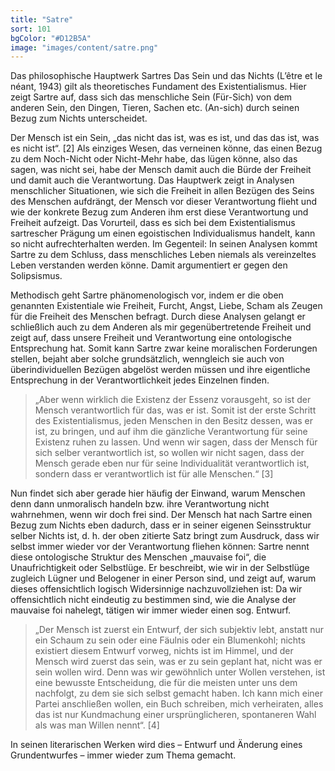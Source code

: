 ```yaml
---
title: "Satre"
sort: 101
bgColor: "#D12B5A"
image: "images/content/satre.png"
---
```

Das philosophische Hauptwerk Sartres Das Sein und das Nichts (L’être et le néant, 1943) gilt als theoretisches Fundament des Existentialismus. Hier zeigt Sartre auf, dass sich das menschliche Sein (Für-Sich) von dem anderen Sein, den Dingen, Tieren, Sachen etc. (An-sich) durch seinen Bezug zum Nichts unterscheidet.

Der Mensch ist ein Sein, „das nicht das ist, was es ist, und das das ist, was es nicht ist“. [2]
Als einziges Wesen, das verneinen könne, das einen Bezug zu dem Noch-Nicht oder Nicht-Mehr habe, das lügen könne, also das sagen, was nicht sei, habe der Mensch damit auch die Bürde der Freiheit und damit auch die Verantwortung. Das Hauptwerk zeigt in Analysen menschlicher Situationen, wie sich die Freiheit in allen Bezügen des Seins des Menschen aufdrängt, der Mensch vor dieser Verantwortung flieht und wie der konkrete Bezug zum Anderen ihm erst diese Verantwortung und Freiheit aufzeigt. Das Vorurteil, dass es sich bei dem Existentialismus sartrescher Prägung um einen egoistischen Individualismus handelt, kann so nicht aufrechterhalten werden. Im Gegenteil: In seinen Analysen kommt Sartre zu dem Schluss, dass menschliches Leben niemals als vereinzeltes Leben verstanden werden könne. Damit argumentiert er gegen den Solipsismus.

Methodisch geht Sartre phänomenologisch vor, indem er die oben genannten Existentiale wie Freiheit, Furcht, Angst, Liebe, Scham als Zeugen für die Freiheit des Menschen befragt. Durch diese Analysen gelangt er schließlich auch zu dem Anderen als mir gegenübertretende Freiheit und zeigt auf, dass unsere Freiheit und Verantwortung eine ontologische Entsprechung hat. Somit kann Sartre zwar keine moralischen Forderungen stellen, bejaht aber solche grundsätzlich, wenngleich sie auch von überindividuellen Bezügen abgelöst werden müssen und ihre eigentliche Entsprechung in der Verantwortlichkeit jedes Einzelnen finden.

> „Aber wenn wirklich die Existenz der Essenz vorausgeht, so ist der Mensch verantwortlich für das, was er ist. Somit ist der erste Schritt des Existentialismus, jeden Menschen in den Besitz dessen, was er ist, zu bringen, und auf ihm die gänzliche Verantwortung für seine Existenz ruhen zu lassen. Und wenn wir sagen, dass der Mensch für sich selber verantwortlich ist, so wollen wir nicht sagen, dass der Mensch gerade eben nur für seine Individualität verantwortlich ist, sondern dass er verantwortlich ist für alle Menschen.“ [3]

Nun findet sich aber gerade hier häufig der Einwand, warum Menschen denn dann unmoralisch handeln bzw. ihre Verantwortung nicht wahrnehmen, wenn wir doch frei sind. Der Mensch hat nach Sartre einen Bezug zum Nichts eben dadurch, dass er in seiner eigenen Seinsstruktur selber Nichts ist, d. h. der oben zitierte Satz bringt zum Ausdruck, dass wir selbst immer wieder vor der Verantwortung fliehen können: Sartre nennt diese ontologische Struktur des Menschen „mauvaise foi“, die Unaufrichtigkeit oder Selbstlüge. Er beschreibt, wie wir in der Selbstlüge zugleich Lügner und Belogener in einer Person sind, und zeigt auf, warum dieses offensichtlich logisch Widersinnige nachzuvollziehen ist: Da wir offensichtlich nicht eindeutig zu bestimmen sind, wie die Analyse der mauvaise foi nahelegt, tätigen wir immer wieder einen sog. Entwurf.

> „Der Mensch ist zuerst ein Entwurf, der sich subjektiv lebt, anstatt nur ein Schaum zu sein oder eine Fäulnis oder ein Blumenkohl; nichts existiert diesem Entwurf vorweg, nichts ist im Himmel, und der Mensch wird zuerst das sein, was er zu sein geplant hat, nicht was er sein wollen wird. Denn was wir gewöhnlich unter Wollen verstehen, ist eine bewusste Entscheidung, die für die meisten unter uns dem nachfolgt, zu dem sie sich selbst gemacht haben. Ich kann mich einer Partei anschließen wollen, ein Buch schreiben, mich verheiraten, alles das ist nur Kundmachung einer ursprünglicheren, spontaneren Wahl als was man Willen nennt“. [4]

In seinen literarischen Werken wird dies – Entwurf und Änderung eines Grundentwurfes – immer wieder zum Thema gemacht.